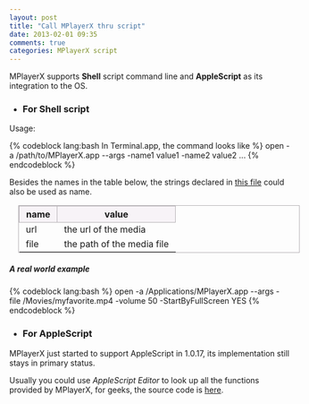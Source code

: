 ```yaml
---
layout: post
title: "Call MPlayerX thru script"
date: 2013-02-01 09:35
comments: true
categories: MPlayerX script
---
```


MPlayerX supports __Shell__ script command line and __AppleScript__ as its integration to the OS. 

* ### For Shell script

Usage:

{% codeblock lang:bash In Terminal.app, the command looks like %}
open -a /path/to/MPlayerX.app --args -name1 value1 -name2 value2 ...
{% endcodeblock %}

<!-- more -->

Besides the names in the table below, the strings declared in [this file](https://github.com/niltsh/MPlayerX/blob/sparkle/MPlayerX/UserDefaults.m) could also be used as name.

<div>
<style type="text/css" media="screen">
* + table {
  border-style:solid;
  border-width:1px;
  border-color:#b7b3b7;
  margin: 16px;
}
* + table th, * + table td {
  border-color:#b7b3b7;
  border-width:1px;
  padding-left: 12px;
  padding-right: 12px;
}
* + table th {
  border-style:solid;
  font-weight:bold;
  background: url("/images/noise.png?1330434582") repeat scroll left top #F7F3F7;
  text-align:center;
}

* + table td {
	border-style:dashed;
}
</style>
<table>
    <tr>
        <th>name</th>
        <th>value</th>
    </tr>
    <tr>
        <td>url</td>
        <td>the url of the media<br></td>
    </tr>
    <tr>
        <td>file</td>
        <td>the path of the media file<br></td>
    </tr>
</table>
</div>

##### A real world example

{% codeblock lang:bash %}
open -a /Applications/MPlayerX.app --args -file /Movies/myfavorite.mp4 -volume 50 -StartByFullScreen YES
{% endcodeblock %}


* ### For AppleScript

MPlayerX just started to support AppleScript in 1.0.17, its implementation still stays in primary status.

Usually you could use _AppleScript Editor_ to look up all the functions provided by MPlayerX, for geeks, the source code is [here](https://github.com/niltsh/MPlayerX/blob/sparkle/MPlayerX/MPlayerXScript.sdef).
